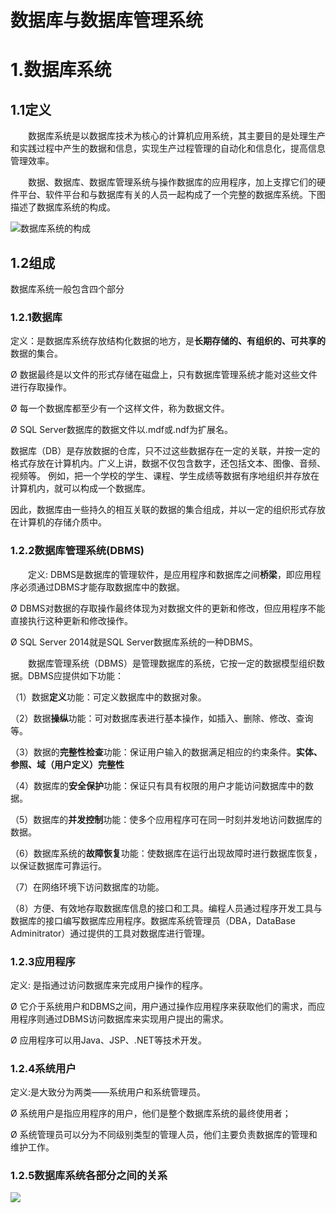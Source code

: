 # 数据库与数据库管理系统

# 1.数据库系统

## 1.1定义

　　数据库系统是以数据库技术为核心的计算机应用系统，其主要目的是处理生产和实践过程中产生的数据和信息，实现生产过程管理的自动化和信息化，提高信息管理效率。

　　数据、数据库、数据库管理系统与操作数据库的应用程序，加上支撑它们的硬件平台、软件平台和与数据库有关的人员一起构成了一个完整的数据库系统。下图描述了数据库系统的构成。

![](https://cdn.jsdelivr.net/gh/ZanderZhao/img20/file/20191025232605.png)数据库系统的构成





## 1.2组成

数据库系统一般包含四个部分



### 1.2.1数据库

  定义：是数据库系统存放结构化数据的地方，是**长期存储的、有组织的、可共享的**数据的集合。

Ø 数据最终是以文件的形式存储在磁盘上，只有数据库管理系统才能对这些文件进行存取操作。

Ø 每一个数据库都至少有一个这样文件，称为数据文件。

Ø SQL Server数据库的数据文件以.mdf或.ndf为扩展名。

 

数据库（DB）是存放数据的仓库，只不过这些数据存在一定的关联，并按一定的格式存放在计算机内。广义上讲，数据不仅包含数字，还包括文本、图像、音频、视频等。
例如，把一个学校的学生、课程、学生成绩等数据有序地组织并存放在计算机内，就可以构成一个数据库。

因此，数据库由一些持久的相互关联的数据的集合组成，并以一定的组织形式存放在计算机的存储介质中。

 

 

### 1.2.2数据库管理系统(DBMS)

　　定义: DBMS是数据库的管理软件，是应用程序和数据库之间**桥梁**，即应用程序必须通过DBMS才能存取数据库中的数据。

Ø DBMS对数据的存取操作最终体现为对数据文件的更新和修改，但应用程序不能直接执行这种更新和修改操作。

Ø SQL Server 2014就是SQL Server数据库系统的一种DBMS。

 

　　数据库管理系统（DBMS）是管理数据库的系统，它按一定的数据模型组织数据。DBMS应提供如下功能：

（1）数据**定义**功能：可定义数据库中的数据对象。

（2）数据**操纵**功能：可对数据库表进行基本操作，如插入、删除、修改、查询等。

（3）数据的**完整性检查**功能：保证用户输入的数据满足相应的约束条件。**实体、参照、域（用户定义）完整性**

（4）数据库的**安全保护**功能：保证只有具有权限的用户才能访问数据库中的数据。

（5）数据库的**并发控制**功能：使多个应用程序可在同一时刻并发地访问数据库的数据。

（6）数据库系统的**故障恢复**功能：使数据库在运行出现故障时进行数据库恢复，以保证数据库可靠运行。

（7）在网络环境下访问数据库的功能。 

（8）方便、有效地存取数据库信息的接口和工具。编程人员通过程序开发工具与数据库的接口编写数据库应用程序。数据库系统管理员（DBA，DataBase Adminitrator）通过提供的工具对数据库进行管理。

 

 

### 1.2.3应用程序

定义: 是指通过访问数据库来完成用户操作的程序。

Ø 它介于系统用户和DBMS之间，用户通过操作应用程序来获取他们的需求，而应用程序则通过DBMS访问数据库来实现用户提出的需求。

Ø 应用程序可以用Java、JSP、.NET等技术开发。

 

 

### 1.2.4系统用户

  定义:是大致分为两类——系统用户和系统管理员。

Ø 系统用户是指应用程序的用户，他们是整个数据库系统的最终使用者；

Ø 系统管理员可以分为不同级别类型的管理人员，他们主要负责数据库的管理和维护工作。

 

 

### 1.2.5数据库系统各部分之间的关系

 ![](https://cdn.jsdelivr.net/gh/ZanderZhao/img20/file/20191025232812.png)



 

 

